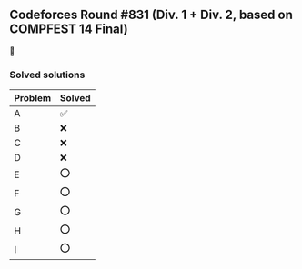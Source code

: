 ## Codeforces Round #831 (Div. 1 + Div. 2, based on COMPFEST 14 Final)
🤯 


### Solved solutions
| Problem | Solved |
|---------|--------|
| A       | ✅     |
| B       | ❌     |
| C       | ❌     |
| D       | ❌     |
| E       | ⭕     |
| F       | ⭕     |
| G       | ⭕     |
| H       | ⭕     |
| I       | ⭕     |
